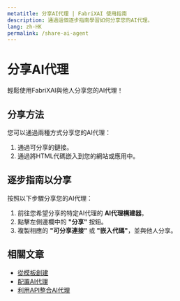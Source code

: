 ```yaml
---
metatitle: 分享AI代理 | FabriXAI 使用指南
description: 通過這個逐步指南學習如何分享您的AI代理。
lang: zh-HK
permalink: /share-ai-agent
---
```


# 分享AI代理

輕鬆使用FabriXAI與他人分享您的AI代理！

## 分享方法

您可以通過兩種方式分享您的AI代理：
1. 通過可分享的鏈接。
2. 通過將HTML代碼嵌入到您的網站或應用中。

## 逐步指南以分享

按照以下步驟分享您的AI代理：

1. 前往您希望分享的特定AI代理的 **AI代理構建器**。
2. 點擊左側邊欄中的 **"分享"** 按鈕。
3. 複製相應的 **"可分享連接"** 或 **"嵌入代碼"**，並與他人分享。

## 相關文章
- [從模板創建](/zh-hk/ecreate-from-templates)
- [配置AI代理](/zh-hk/configure-ai-agent/)
- [利用API整合AI代理](/zh-hk/integrations-api/)
